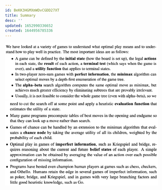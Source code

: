 ```yaml
---
id: BeKK3HGMXmWDvCGDD27XT
title: Summary
desc: ''
updated: 1652990336652
created: 1644956785336
---
```

![](./assets/images/2022-02-15-21-26-38.png)
![](./assets/images/2022-02-15-21-26-59.png)
